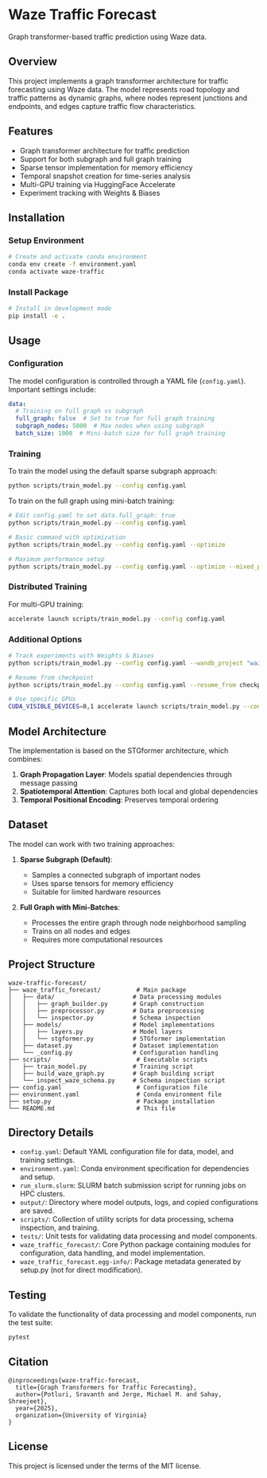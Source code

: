 # Waze Traffic Forecast

Graph transformer-based traffic prediction using Waze data.

## Overview

This project implements a graph transformer architecture for traffic forecasting using Waze data. The model represents road topology and traffic patterns as dynamic graphs, where nodes represent junctions and endpoints, and edges capture traffic flow characteristics.

## Features

- Graph transformer architecture for traffic prediction
- Support for both subgraph and full graph training
- Sparse tensor implementation for memory efficiency
- Temporal snapshot creation for time-series analysis
- Multi-GPU training via HuggingFace Accelerate
- Experiment tracking with Weights & Biases

## Installation

### Setup Environment

```bash
# Create and activate conda environment
conda env create -f environment.yaml
conda activate waze-traffic
```

### Install Package

```bash
# Install in development mode
pip install -e .
```

## Usage

### Configuration

The model configuration is controlled through a YAML file (`config.yaml`). Important settings include:

```yaml
data:
  # Training on full graph vs subgraph
  full_graph: false  # Set to true for full graph training
  subgraph_nodes: 5000  # Max nodes when using subgraph
  batch_size: 1000  # Mini-batch size for full graph training
```

### Training

To train the model using the default sparse subgraph approach:

```bash
python scripts/train_model.py --config config.yaml
```

To train on the full graph using mini-batch training:

```bash
# Edit config.yaml to set data.full_graph: true
python scripts/train_model.py --config config.yaml
```

```bash
# Basic command with optimization
python scripts/train_model.py --config config.yaml --optimize
```

```bash
# Maximum performance setup
python scripts/train_model.py --config config.yaml --optimize --mixed_precision fp16 --batch_multiplier 8 --cache_data --num_workers 16
```

### Distributed Training

For multi-GPU training:

```bash
accelerate launch scripts/train_model.py --config config.yaml
```

### Additional Options

```bash
# Track experiments with Weights & Biases
python scripts/train_model.py --config config.yaml --wandb_project "waze-traffic"

# Resume from checkpoint
python scripts/train_model.py --config config.yaml --resume_from checkpoints/best_model.pt

# Use specific GPUs
CUDA_VISIBLE_DEVICES=0,1 accelerate launch scripts/train_model.py --config config.yaml
```

## Model Architecture

The implementation is based on the STGformer architecture, which combines:

1. **Graph Propagation Layer**: Models spatial dependencies through message passing
2. **Spatiotemporal Attention**: Captures both local and global dependencies
3. **Temporal Positional Encoding**: Preserves temporal ordering

## Dataset

The model can work with two training approaches:

1. **Sparse Subgraph (Default)**:
   - Samples a connected subgraph of important nodes
   - Uses sparse tensors for memory efficiency
   - Suitable for limited hardware resources

2. **Full Graph with Mini-Batches**:
   - Processes the entire graph through node neighborhood sampling
   - Trains on all nodes and edges
   - Requires more computational resources

## Project Structure

```
waze-traffic-forecast/
├── waze_traffic_forecast/          # Main package
│   ├── data/                      # Data processing modules
│   │   ├── graph_builder.py       # Graph construction
│   │   ├── preprocessor.py        # Data preprocessing
│   │   └── inspector.py           # Schema inspection
│   ├── models/                    # Model implementations
│   │   ├── layers.py              # Model layers
│   │   └── stgformer.py           # STGformer implementation
│   ├── dataset.py                 # Dataset implementation
│   └── _config.py                 # Configuration handling
├── scripts/                        # Executable scripts
│   ├── train_model.py             # Training script
│   ├── build_waze_graph.py        # Graph building script
│   └── inspect_waze_schema.py     # Schema inspection script
├── config.yaml                     # Configuration file
├── environment.yaml                # Conda environment file
├── setup.py                        # Package installation
└── README.md                       # This file
```

## Directory Details

- `config.yaml`: Default YAML configuration file for data, model, and training settings.
- `environment.yaml`: Conda environment specification for dependencies and setup.
- `run_slurm.slurm`: SLURM batch submission script for running jobs on HPC clusters.
- `output/`: Directory where model outputs, logs, and copied configurations are saved.
- `scripts/`: Collection of utility scripts for data processing, schema inspection, and training.
- `tests/`: Unit tests for validating data processing and model components.
- `waze_traffic_forecast/`: Core Python package containing modules for configuration, data handling, and model implementation.
- `waze_traffic_forecast.egg-info/`: Package metadata generated by setup.py (not for direct modification).

## Testing

To validate the functionality of data processing and model components, run the test suite:
```bash
pytest
```

## Citation

```
@inproceedings{waze-traffic-forecast,
  title={Graph Transformers for Traffic Forecasting},
  author={Potluri, Sravanth and Jerge, Michael M. and Sahay, Shreejeet},
  year={2025},
  organization={University of Virginia}
}
```

## License

This project is licensed under the terms of the MIT license.